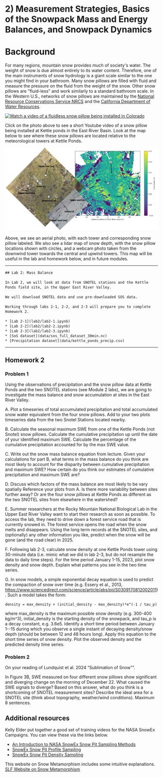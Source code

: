 # 2) Measurement Strategies, Basics of the Snowpack Mass and Energy Balances, and Snowpack Dynamics 

# Background

For many regions, mountain snow provides much of society's water.  The weight of snow is due almost entirely to its water content.  Therefore, one of the main instruments of snow hydrology is a giant scale similar to the one you might find in your bathroom.  Many snow pillows are filled with fluid and measure the pressure on the fluid from the weight of the snow. Other snow pillows are "fluid-less" and work similarly to a standard bathroom scale. In the Western U.S., networks of snow pillows are maintained by the [National Resource Conservations Service,NRCS](https://www.nrcs.usda.gov/wps/portal/wcc/home/quicklinks/imap) and the [California Department of Water Resources](https://cdec.water.ca.gov/snow/).

[![Watch a video of a fluidless snow pillow being installed in Colorado](https://img.youtube.com/vi/6Ivn666w5xo/default.jpg)](https://www.youtube.com/watch?v=6Ivn666w5xo)

Click on the photo above to see a short Youtube video of a snow pillow being installed at Kettle ponds in the East River Basin. Look at the map below to see where these snow pillows are located relative to the meteorological towers at Kettle Ponds.

![Here is a map of where the Kettle Ponds pillows are located](data/KettlePondsPillowlidarmap.png)

Above, we see an aerial photo, with each tower and corresponding snow pillow labeled.  We also see a lidar map of snow depth, with the snow pillow locations shown with circles, and a webcam photo taken from the downwind tower towards the central and upwind towers. This map will be useful in the lab and homework below, and in future modules.

---

```note
## Lab 2: Mass Balance

In Lab 2, we will look at data from SNOTEL stations and the Kettle Ponds field site, in the Upper East River Valley. 

We will download SNOTEL data and use pre-downloaded SOS data. 

Working through labs 2-1, 2-2, and 2-3 will prepare you to complete Homework 2. 

* [Lab 2-1](lab2/lab2-1.ipynb)
* [Lab 2-2](lab2/lab2-2.ipynb)
* [Lab 2-3](lab2/lab2-3.ipynb)
* [SoS dataset](data/sos_full_dataset_30min.nc)
* [Precipitation dataset](data/kettle_ponds_precip.csv)
```

---

## Homework 2

### Problem 1

Using the observations of precipitation and the snow pillow data at Kettle Ponds and the two SNOTEL stations (see Module 2 labs), we are going to investigate the mass balance and snow accumulation at sites in the East River Valley.

A. Plot a timeseries of total accumulated precipitation and total accumulated snow water equivalent from the four snow pillows.  Add to your two plots timeseries data from the two Snotel Stations located nearby.

B. Calculate the seasonal maximum SWE from one of the Kettle Ponds (not Snotel) snow pillows. Calculate the cumulative precipitation up until the date of your identified maximum SWE. Calculate the percentage of the cumulative precipitation accounted for by the max SWE value.

C. Write out the snow mass balance equation from lecture.  Given your calculations for part B, what terms in the mass balance do you think are most likely to account for the disparity between cumulative precipitation and maximum SWE? How certain do you think our estimates of cumulative precipitation and maximum SWE are?

D. Discuss which factors of the mass balance are most likely to be vary spatially Reference your plots from A.  Is there more variability between sites further away?  Or are the four snow pillows at Kettle Ponds as different as the two SNOTEL sites from elsewhere in the watershed?

E. Summer researchers at the Rocky Mountain National Biological Lab in the Upper East River Valley want to start their research as soon as possible. To access the lab, they need to drive down a forest service road that is currently snowed in.  The forest service opens the road when the snow melts and disappears. Using the long term records at the SNOTEL sites, and (optionally) any other information you like, predict when the snow will be gone (and the road clear) in 2025.

F. Following lab 2-3, calculate snow density at one Kettle Ponds tower using 30-minute data (i.e. mimic what we did in lab 2-3, but do not resample the data to daily time steps). For the time period January 1-15, 2023, plot snow density and snow depth. Explain what patterns you see in the two time series.

G. In snow models, a simple exponential decay equation is used to predict the compaction of snow over time (e.g. Essery et al., 2013, https://www.sciencedirect.com/science/article/abs/pii/S0309170812002011). Such a model takes the form:
```
density = max_density + (initial_density - max_density)*e^(-1 / tau_p)
```
where max_density is the maximum possible snow density (e.g. 300-400 kg/m^3), initial_density is the starting density of the snowpack, and tau_p is a decay constant, e.g. 3.6e5. 
Identify a short time period between January 1--15 during which you observe a single instant of decaying density/snow depth (should be between 12 and 48 hours long).
Apply this equation to the short time series of snow density.
Plot the observed density and the predicted density time series.

### Problem 2
On your reading of Lundquist et al. 2024 “Sublimation of Snow””.

In Figure 3B, SWE measured on four different snow pillows show significant and diverging change on the morning of December 22. 
What caused the SWE signals to diverge? 
Based on this answer, what do you think is a shortcoming of SNOTEL measurement sites?
Describe the ideal area for a SNOTEL site (think about topography, weather/wind conditions).
Maximum 8 sentences. 


## Additional resources  
Kelly Elder put together a good set of training videos for the NASA SnowEx Campaigns.  You can view these via the links below.
* [An Introduction to NASA SnowEx Snow Pit Sampling Methods](https://www.youtube.com/embed/PCteYh66dEQ)
* [SnowEx Snow Pit Profile Sampling](https://www.youtube.com/embed/DEJvh5dZnpY)
* [SnowEx Snow Pit Density Sampling](https://www.youtube.com/embed/VtHj3ccu5A8)

This website on Snow Metamorphism includes some intuitive explanations.
[SLF Website on Snow Metamorphism](https://www.slf.ch/en/snow/snow-as-a-material/snow-metamorphism.html)
